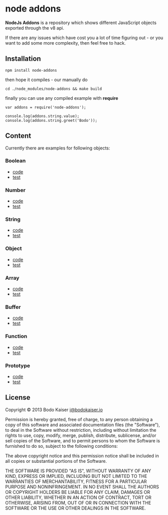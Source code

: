 # node addons

**NodeJs Addons** is a repository which shows different JavaScript objects
exported through the v8 api.

If there are any issues which have cost you a lot of time figuring out - or
you want to add some more complexity, then feel free to hack.

## Installation

    npm install node-addons
    
then hope it compiles - our manually do

    cd ./node_modules/node-addons && make build

finally you can use any compiled example with **require**

    var addons = require('node-addons');

    console.log(addons.string.value);
    console.log(addons.string.greet('Bodo'));

## Content

Currently there are examples for following objects:

### Boolean

* [code](http://github.com/bodokaiser/node-addons/blob/master/src/boolean.cc)
* [test](http://github.com/bodokaiser/node-addons/blob/master/test/boolean.js)

### Number

* [code](http://github.com/bodokaiser/node-addons/blob/master/src/number.cc)
* [test](http://github.com/bodokaiser/node-addons/blob/master/test/number.js)

### String

* [code](http://github.com/bodokaiser/node-addons/blob/master/src/string.cc)
* [test](http://github.com/bodokaiser/node-addons/blob/master/test/string.js)

### Object

* [code](http://github.com/bodokaiser/node-addons/blob/master/src/object.cc)
* [test](http://github.com/bodokaiser/node-addons/blob/master/test/object.js)

### Array

* [code](http://github.com/bodokaiser/node-addons/blob/master/src/array.cc)
* [test](http://github.com/bodokaiser/node-addons/blob/master/test/array.js)

### Buffer

* [code](http://github.com/bodokaiser/node-addons/blob/master/src/buffer.cc)
* [test](http://github.com/bodokaiser/node-addons/blob/master/test/buffer.js)

### Function

* [code](http://github.com/bodokaiser/node-addons/blob/master/src/function.cc)
* [test](http://github.com/bodokaiser/node-addons/blob/master/test/function.js)

### Prototype

* [code](http://github.com/bodokaiser/node-addons/blob/master/src/prototype.cc)
* [test](http://github.com/bodokaiser/node-addons/blob/master/test/prototype.js)

## License

Copyright © 2013 Bodo Kaiser <i@bodokaiser.io>

Permission is hereby granted, free of charge, to any person obtaining
a copy of this software and associated documentation files (the
"Software"), to deal in the Software without restriction, including
without limitation the rights to use, copy, modify, merge, publish,
distribute, sublicense, and/or sell copies of the Software, and to
permit persons to whom the Software is furnished to do so, subject to
the following conditions:

The above copyright notice and this permission notice shall be
included in all copies or substantial portions of the Software.

THE SOFTWARE IS PROVIDED "AS IS", WITHOUT WARRANTY OF ANY KIND,
EXPRESS OR IMPLIED, INCLUDING BUT NOT LIMITED TO THE WARRANTIES OF
MERCHANTABILITY, FITNESS FOR A PARTICULAR PURPOSE AND
NONINFRINGEMENT. IN NO EVENT SHALL THE AUTHORS OR COPYRIGHT HOLDERS BE
LIABLE FOR ANY CLAIM, DAMAGES OR OTHER LIABILITY, WHETHER IN AN ACTION
OF CONTRACT, TORT OR OTHERWISE, ARISING FROM, OUT OF OR IN CONNECTION
WITH THE SOFTWARE OR THE USE OR OTHER DEALINGS IN THE SOFTWARE.
